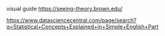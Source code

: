 
visual guide
https://seeing-theory.brown.edu/

https://www.datasciencecentral.com/page/search?q=Statistical+Concepts+Explained+in+Simple+English+Part
